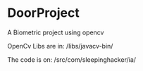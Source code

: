 # DoorProject
A Biometric project using opencv

OpenCv Libs are in: 
/libs/javacv-bin/

The code is on:
/src/com/sleepinghacker/ia/

